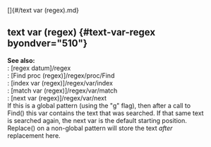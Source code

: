 []{#/text var (regex).md}    
## text var (regex) {#text-var-regex byondver="510"}    
**See also:**    
:   [regex datum]/regex    
:   [Find proc (regex)]/regex/proc/Find    
:   [index var (regex)]/regex/var/index    
:   [match var (regex)]/regex/var/match    
:   [next var (regex)]/regex/var/next    
If this is a global pattern (using the \"g\" flag), then after a call to    
Find() this var contains the text that was searched. If that same text    
is searched again, the next var is the default starting position.    
Replace() on a non-global pattern will store the text *after*    
replacement here.  